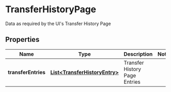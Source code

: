 

# TransferHistoryPage

Data as required by the UI's Transfer History Page

## Properties

| Name | Type | Description | Notes |
|------------ | ------------- | ------------- | -------------|
|**transferEntries** | [**List&lt;TransferHistoryEntry&gt;**](TransferHistoryEntry.md) | Transfer History Page Entries |  |



